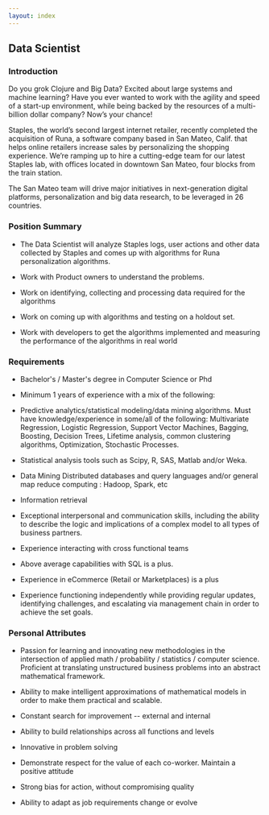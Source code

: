 ```yaml
---
layout: index
---
```


## Data Scientist

### Introduction

Do you grok Clojure and Big Data? Excited about large systems and
machine learning? Have you ever wanted to work with the agility and
speed of a start-up environment, while being backed by the resources
of a multi-billion dollar company? Now’s your chance!

Staples, the world’s second largest internet retailer, recently
completed the acquisition of Runa, a software company based in San
Mateo, Calif. that helps online retailers increase sales by
personalizing the shopping experience. We’re ramping up to hire a
cutting-edge team for our latest Staples lab, with offices located in
downtown San Mateo, four blocks from the train station.

The San Mateo team will drive major initiatives in next-generation
digital platforms, personalization and big data research, to be
leveraged in 26 countries.

### Position Summary

* The Data Scientist will analyze Staples logs, user actions and other
  data collected by Staples and comes up with algorithms for Runa
  personalization algorithms.

* Work with Product owners to understand the problems.

* Work on identifying, collecting and processing data required for the
  algorithms

* Work on coming up with algorithms and testing on a holdout set.

* Work with developers to get the algorithms implemented and measuring
  the performance of the algorithms in real world

### Requirements

* Bachelor's / Master's degree in Computer Science or Phd

* Minimum 1 years of experience with a mix of the following:

* Predictive analytics/statistical modeling/data mining
  algorithms. Must have knowledge/experience in some/all of the
  following: Multivariate Regression, Logistic Regression, Support
  Vector Machines, Bagging, Boosting, Decision Trees, Lifetime
  analysis, common clustering algorithms, Optimization, Stochastic
  Processes.

* Statistical analysis tools such as Scipy, R, SAS, Matlab and/or
  Weka.

* Data Mining Distributed databases and query languages and/or general
  map reduce computing : Hadoop, Spark, etc

* Information retrieval

* Exceptional interpersonal and communication skills, including the
  ability to describe the logic and implications of a complex model to
  all types of business partners.

* Experience interacting with cross functional teams

* Above average capabilities with SQL is a plus.

* Experience in eCommerce (Retail or Marketplaces) is a plus

* Experience functioning independently while providing regular
  updates, identifying challenges, and escalating via management chain
  in order to achieve the set goals.

### Personal Attributes

* Passion for learning and innovating new methodologies in the
  intersection of applied math / probability / statistics / computer
  science.  Proficient at translating unstructured business problems
  into an abstract mathematical framework.

* Ability to make intelligent approximations of mathematical models in
  order to make them practical and scalable.

* Constant search for improvement -- external and internal

* Ability to build relationships across all functions and levels

* Innovative in problem solving

* Demonstrate respect for the value of each co-worker. Maintain a positive attitude

* Strong bias for action, without compromising quality

* Ability to adapt as job requirements change or evolve
